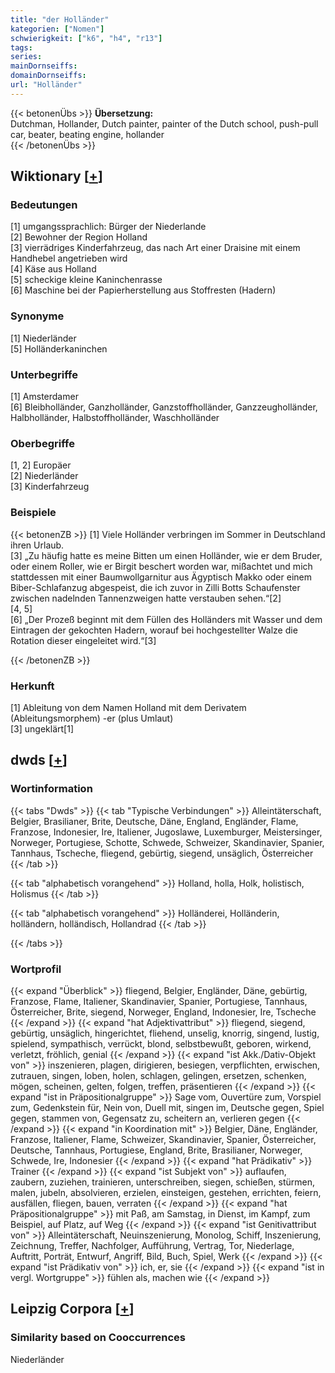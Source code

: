 ```yaml
---
title: "der Holländer"
kategorien: ["Nomen"]
schwierigkeit: ["k6", "h4", "r13"]
tags:
series:
mainDornseiffs:
domainDornseiffs:
url: "Holländer"
---
```


{{< betonenÜbs >}}
**Übersetzung:**  
Dutchman, Hollander, Dutch painter, painter of the Dutch school, push-pull car, beater, beating engine, hollander  
{{< /betonenÜbs >}}

## Wiktionary [[+](https://de.wiktionary.org/wiki/Holländer)]

### Bedeutungen
[1] umgangssprachlich: Bürger der Niederlande  
[2] Bewohner der Region Holland  
[3] vierrädriges Kinderfahrzeug, das nach Art einer Draisine mit einem Handhebel angetrieben wird  
[4] Käse aus Holland  
[5] scheckige kleine Kaninchenrasse  
[6] Maschine bei der Papierherstellung aus Stoffresten (Hadern)  

### Synonyme
[1] Niederländer  
[5] Holländerkaninchen  

### Unterbegriffe
[1] Amsterdamer  
[6] Bleibholländer, Ganzholländer, Ganzstoffholländer, Ganzzeugholländer, Halbholländer, Halbstoffholländer, Waschholländer  

### Oberbegriffe
[1, 2] Europäer  
[2] Niederländer  
[3] Kinderfahrzeug  

### Beispiele
{{< betonenZB >}}
[1] Viele Holländer verbringen im Sommer in Deutschland ihren Urlaub.  
[3] „Zu häufig hatte es meine Bitten um einen Holländer, wie er dem Bruder, oder einem Roller, wie er Birgit beschert worden war, mißachtet und mich stattdessen mit einer Baumwollgarnitur aus Ägyptisch Makko oder einem Biber-Schlafanzug abgespeist, die ich zuvor in Zilli Botts Schaufenster zwischen nadelnden Tannenzweigen hatte verstauben sehen.“[2]  
[4, 5]  
[6] „Der Prozeß beginnt mit dem Füllen des Holländers mit Wasser und dem Eintragen der gekochten Hadern, worauf bei hochgestellter Walze die Rotation dieser eingeleitet wird.“[3]  

{{< /betonenZB >}}
### Herkunft
[1] Ableitung von dem Namen Holland mit dem Derivatem (Ableitungsmorphem) -er (plus Umlaut)  
[3] ungeklärt[1]  



## dwds [[+](https://www.dwds.de/wb/Holländer)]

### Wortinformation
{{< tabs "Dwds" >}}
{{< tab "Typische Verbindungen" >}}
Alleintäterschaft, Belgier, Brasilianer, Brite, Deutsche, Däne, England, Engländer, Flame, Franzose, Indonesier, Ire, Italiener, Jugoslawe, Luxemburger, Meistersinger, Norweger, Portugiese, Schotte, Schwede, Schweizer, Skandinavier, Spanier, Tannhaus, Tscheche, fliegend, gebürtig, siegend, unsäglich, Österreicher
{{< /tab >}}

{{< tab "alphabetisch vorangehend" >}}
Holland, holla, Holk, holistisch, Holismus
{{< /tab >}}

{{< tab "alphabetisch vorangehend" >}}
Holländerei, Holländerin, holländern, holländisch, Hollandrad
{{< /tab >}}

{{< /tabs >}}

### Wortprofil
{{< expand "Überblick" >}} fliegend, Belgier, Engländer, Däne, gebürtig, Franzose, Flame, Italiener, Skandinavier, Spanier, Portugiese, Tannhaus, Österreicher, Brite, siegend, Norweger, England, Indonesier, Ire, Tscheche {{< /expand >}}
{{< expand "hat Adjektivattribut" >}} fliegend, siegend, gebürtig, unsäglich, hingerichtet, fliehend, unselig, knorrig, singend, lustig, spielend, sympathisch, verrückt, blond, selbstbewußt, geboren, wirkend, verletzt, fröhlich, genial {{< /expand >}}
{{< expand "ist Akk./Dativ-Objekt von" >}} inszenieren, plagen, dirigieren, besiegen, verpflichten, erwischen, zutrauen, singen, loben, holen, schlagen, gelingen, ersetzen, schenken, mögen, scheinen, gelten, folgen, treffen, präsentieren {{< /expand >}}
{{< expand "ist in Präpositionalgruppe" >}} Sage vom, Ouvertüre zum, Vorspiel zum, Gedenkstein für, Nein von, Duell mit, singen im, Deutsche gegen, Spiel gegen, stammen von, Gegensatz zu, scheitern an, verlieren gegen {{< /expand >}}
{{< expand "in Koordination mit" >}} Belgier, Däne, Engländer, Franzose, Italiener, Flame, Schweizer, Skandinavier, Spanier, Österreicher, Deutsche, Tannhaus, Portugiese, England, Brite, Brasilianer, Norweger, Schwede, Ire, Indonesier {{< /expand >}}
{{< expand "hat Prädikativ" >}} Trainer {{< /expand >}}
{{< expand "ist Subjekt von" >}} auflaufen, zaubern, zuziehen, trainieren, unterschreiben, siegen, schießen, stürmen, malen, jubeln, absolvieren, erzielen, einsteigen, gestehen, errichten, feiern, ausfällen, fliegen, bauen, verraten {{< /expand >}}
{{< expand "hat Präpositionalgruppe" >}} mit Paß, am Samstag, in Dienst, im Kampf, zum Beispiel, auf Platz, auf Weg {{< /expand >}}
{{< expand "ist Genitivattribut von" >}} Alleintäterschaft, Neuinszenierung, Monolog, Schiff, Inszenierung, Zeichnung, Treffer, Nachfolger, Aufführung, Vertrag, Tor, Niederlage, Auftritt, Porträt, Entwurf, Angriff, Bild, Buch, Spiel, Werk {{< /expand >}}
{{< expand "ist Prädikativ von" >}} ich, er, sie {{< /expand >}}
{{< expand "ist in vergl. Wortgruppe" >}} fühlen als, machen wie {{< /expand >}}

## Leipzig Corpora [[+](https://corpora.uni-leipzig.de/en/res?word=Holländer&corpusId=deu_newscrawl-public_2018)]


### Similarity based on Cooccurrences
Niederländer

